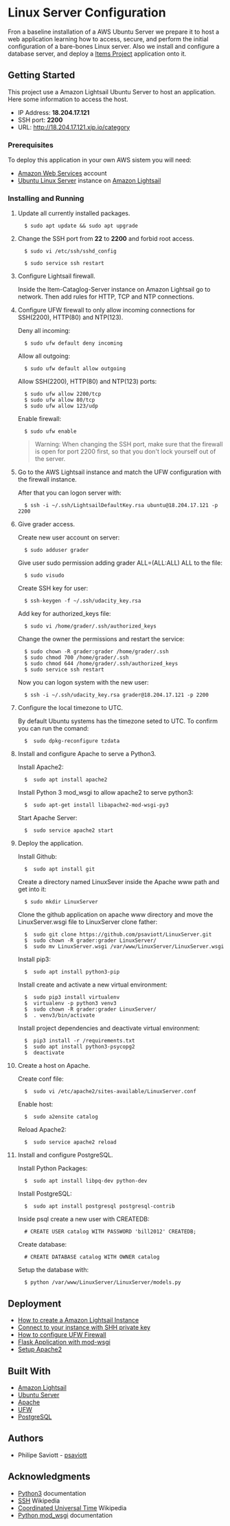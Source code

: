 # Linux Server Configuration

Fron a baseline installation of a AWS Ubuntu Server we prepare it to host a
web application learning  how to access, secure, and perform the initial
configuration of a bare-bones Linux server. Also we install and configure a
database server, and deploy a
[Items Project](https://github.com/psaviott/Item-Catalog "Github project repository")
application onto it.

## Getting Started

This project use a Amazon Lightsail Ubuntu Server to host an application.
Here some information to access the host.
* IP Address: **18.204.17.121**
* SSH port: **2200**
* URL: http://18.204.17.121.xip.io/category

### Prerequisites

To deploy this application in your own AWS sistem you will need:
* [Amazon Web Services](https://aws.amazon.com/pt/?nc2=h_lg "Amazon Web Services homepage") account
* [Ubuntu Linux Server](https://www.ubuntu.com/) instance on [Amazon Lightsail](https://aws.amazon.com/pt/lightsail/ "Amazon Lightsail homepage")

### Installing and Running

1. Update all currently installed packages.
      ```
        $ sudo apt update && sudo apt upgrade
      ```

2. Change the SSH port from **22** to **2200** and forbid root access.
      ```
        $ sudo vi /etc/ssh/sshd_config
      ```
      ```
        $ sudo service ssh restart
      ```

3. Configure Lightsail firewall.

      Inside the Item-Cataglog-Server instance on Amazon Lightsail go to network. Then add rules for HTTP, TCP and NTP connections.

4. Configure UFW firewall to only allow incoming connections for SSH(2200), HTTP(80) and NTP(123).

      Deny all incoming:
      ```
        $ sudo ufw default deny incoming
      ```
      Allow all outgoing:
      ```
        $ sudo ufw default allow outgoing
      ```
      Allow SSH(2200), HTTP(80) and NTP(123) ports:
      ```
        $ sudo ufw allow 2200/tcp
        $ sudo ufw allow 80/tcp
        $ sudo ufw allow 123/udp
      ```
      Enable firewall:
      ```
        $ sudo ufw enable
      ```
      >Warning: When changing the SSH port, make sure that the firewall is open for port 2200 first, so that you don't lock yourself out of the server.

5. Go to the AWS Lightsail instance and match the UFW configuration with the firewall instance.

      After that you can logon server with:
      ```
        $ ssh -i ~/.ssh/LightsailDefaultKey.rsa ubuntu@18.204.17.121 -p 2200
      ```

6. Give grader access.

      Create new user account on server:
      ```
        $ sudo adduser grader
      ```
      Give user sudo permission adding grader ALL=(ALL:ALL) ALL to the file:
      ```
        $ sudo visudo
      ```
      Create SSH key for user:
      ```
        $ ssh-keygen -f ~/.ssh/udacity_key.rsa
      ```
      Add key for authorized_keys file:
      ```
        $ sudo vi /home/grader/.ssh/authorized_keys
      ```
      Change the owner the permissions and restart the service:
      ```
        $ sudo chown -R grader:grader /home/grader/.ssh
        $ sudo chmod 700 /home/grader/.ssh
        $ sudo chmod 644 /home/grader/.ssh/authorized_keys
        $ sudo service ssh restart
      ```
      Now you can logon system with the new user:
      ```
        $ ssh -i ~/.ssh/udacity_key.rsa grader@18.204.17.121 -p 2200
      ```

7. Configure the local timezone to UTC.

      By default Ubuntu systems has the timezone seted to UTC. To confirm you can run the comand:
      ```
        $  sudo dpkg-reconfigure tzdata
      ```

8. Install and configure Apache to serve a Python3.

      Install Apache2:
      ```
        $  sudo apt install apache2
      ```
      Install Python 3 mod_wsgi to allow apache2 to serve python3:
      ```
        $  sudo apt-get install libapache2-mod-wsgi-py3
      ```
      Start Apache Server:
      ```
        $  sudo service apache2 start
      ```

9. Deploy the application.

      Install Github:
      ```
        $  sudo apt install git
      ```
      Create a directory named LinuxSever inside the Apache www path and get into it:
      ```
        $ sudo mkdir LinuxServer
      ```
      Clone the github application on apache www directory and move the LinuxServer.wsgi file to LinuxServer clone father:
      ```
        $  sudo git clone https://github.com/psaviott/LinuxServer.git
        $  sudo chown -R grader:grader LinuxServer/
        $  sudo mv LinuxServer.wsgi /var/www/LinuxServer/LinuxServer.wsgi
      ```
      Install pip3:
      ```
        $  sudo apt install python3-pip
      ```
      Install create and activate a new virtual environment:
      ```
        $  sudo pip3 install virtualenv
        $  virtualenv -p python3 venv3
        $  sudo chown -R grader:grader LinuxServer/
        $  . venv3/bin/activate
      ```
      Install project dependencies and deactivate virtual environment:
      ```
        $  pip3 install -r /requirements.txt
        $  sudo apt install python3-psycopg2
        $  deactivate
      ```

10. Create a host on Apache.

      Create conf file:
      ```
        $  sudo vi /etc/apache2/sites-available/LinuxServer.conf
      ```
      Enable host:
      ```
        $  sudo a2ensite catalog
      ```
      Reload Apache2:
      ```
        $  sudo service apache2 reload
      ```

11. Install and configure PostgreSQL.

      Install Python Packages:
      ```
        $  sudo apt install libpq-dev python-dev
      ```
      Install PostgreSQL:
      ```
        $  sudo apt install postgresql postgresql-contrib
      ```
      Inside psql create a new user with CREATEDB:
      ```psql
        # CREATE USER catalog WITH PASSWORD 'bill2012' CREATEDB;
      ```
      Create database:
      ```
        # CREATE DATABASE catalog WITH OWNER catalog
      ```
      Setup the database with:
      ```
        $ python /var/www/LinuxServer/LinuxServer/models.py
      ```

## Deployment

* [How to create a Amazon Lightsail Instance](https://www.systemfixes.com/2018/12/31/how-to-create-an-aws-lightsail-linux-instance/ "Article about how to create an instance on Lightsail")
* [Connect to your instance with SHH private key](https://support.plesk.com/hc/en-us/articles/360000471513-How-to-connect-to-Amazon-Lightsail-server-via-SSH-with-a-private-key "How to connect to Amazon Lightsail server via SSH with a private key ")
* [How to configure UFW Firewall](https://www.digitalocean.com/community/tutorials/how-to-setup-a-firewall-with-ufw-on-an-ubuntu-and-debian-cloud-server "How To Setup a Firewall with UFW")
* [Flask Application with mod-wsgi](https://blog.ekbana.com/deploying-flask-application-using-mod-wsgi-bdf59174a389 "Deploying Flask Application Using mod_wsgi")
* [Setup Apache2](https://www.digitalocean.com/community/tutorials/how-to-configure-the-apache-web-server-on-an-ubuntu-or-debian-vps "How To Configure the Apache Web Server on an Ubuntu or Debian VPS ")
## Built With

* [Amazon Lightsail](https://aws.amazon.com/pt/lightsail/ "Amazon Lightsail homepage")
* [Ubuntu Server](https://www.ubuntu.com/ "Ubuntu homepage")
* [Apache](https://apache.org/ "Apache homepage")
* [UFW](https://help.ubuntu.com/community/UFW "UFW community")
* [PostgreSQL](https://www.postgresql.org/ "PostgreSQL homepage")

## Authors

* Philipe Saviott - [psaviott](https://github.com/psaviott)

## Acknowledgments

* [Python3](https://docs.python.org/3.6/index.html "Python3 documentation") documentation
* [SSH](https://en.wikipedia.org/wiki/Secure_Shell "Article about SSH") Wikipedia
* [Coordinated Universal Time](https://en.wikipedia.org/wiki/Coordinated_Universal_Time " Article about UTC time") Wikipedia
* [Python mod_wsgi](https://modwsgi.readthedocs.io/en/develop/ "mod wsgi documentation") documentation
